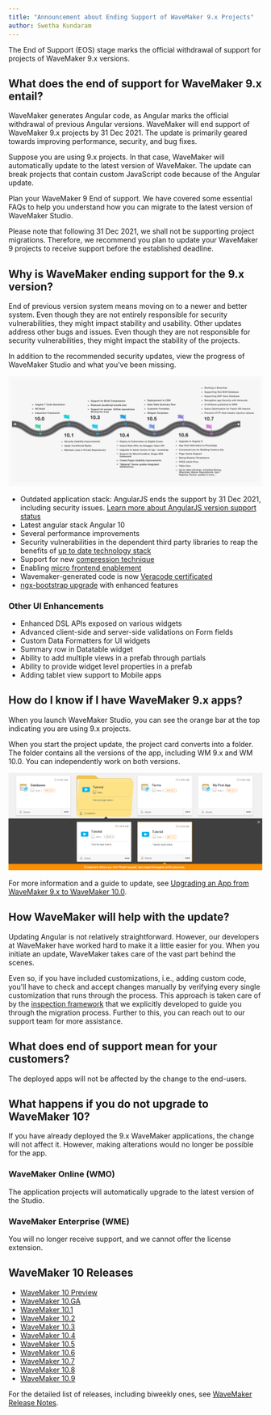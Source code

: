 ```yaml
---
title: "Announcement about Ending Support of WaveMaker 9.x Projects"
author: Swetha Kundaram
---
```


The End of Support (EOS) stage marks the official withdrawal of support for projects of WaveMaker 9.x versions. 

## What does the end of support for WaveMaker 9.x entail?

WaveMaker generates Angular code, as Angular marks the official withdrawal of previous Angular versions. WaveMaker will end support of WaveMaker 9.x projects by 31 Dec 2021. The update is primarily geared towards improving performance, security, and bug fixes. 

Suppose you are using 9.x projects. In that case, WaveMaker will automatically update to the latest version of WaveMaker. The update can break projects that contain custom JavaScript code because of the Angular update. 

Plan your WaveMaker 9 End of support. We have covered some essential FAQs to help you understand how you can migrate to the latest version of WaveMaker Studio.

Please note that following 31 Dec 2021, we shall not be supporting project migrations. Therefore, we recommend you plan to update your WaveMaker 9 projects to receive support before the established deadline.

<!-- truncate -->

## Why is WaveMaker ending support for the 9.x version?

End of previous version system means moving on to a newer and better system. Even though they are not entirely responsible for security vulnerabilities, they might impact stability and usability. Other updates address other bugs and issues. Even though they are not responsible for security vulnerabilities, they might impact the stability of the projects.

In addition to the recommended security updates, view the progress of WaveMaker Studio and what you've been missing.

![end of support](/learn/assets/end-of-support.png)

- Outdated application stack: AngularJS ends the support by 31 Dec 2021, including security issues. [Learn more about AngularJS version support status](https://docs.angularjs.org/misc/version-support-status)
- Latest angular stack Angular 10
- Several performance improvements
- Security vulnerabilities in the dependent third party libraries to reap the benefits of [up to date technology stack](/learn/wavemaker-release-notes#technology-stack)
- Support for new [compression technique](/learn/wavemaker-release-notes/v10-2-0#enhancements)
- Enabling [micro frontend enablement](/learn/wavemaker-release-notes/v10-5-0/#support-for-microfrontend-single-spa-framework)
- Wavemaker-generated code is now [Veracode certificated](weaving-security-into-low-code-development/)
- [ngx-bootstrap upgrade](/learn/wavemaker-release-notes/v10-4-0/#upgrade-to-latest-version-of-ngx---bootstrap) with enhanced features

### Other UI Enhancements

- Enhanced DSL APIs exposed on various widgets
- Advanced client-side and server-side validations on Form fields
- Custom Data Formatters for UI widgets
- Summary row in Datatable widget
- Ability to add multiple views in a prefab through partials
- Ability to provide widget level properties in a prefab
- Adding tablet view support to Mobile apps

## How do I know if I have WaveMaker 9.x apps?

When you launch WaveMaker Studio, you can see the orange bar at the top indicating you are using 9.x projects. 

When you start the project update, the project card converts into a folder. The folder contains all the versions of the app, including WM 9.x and WM 10.0. You can independently work on both versions.

![two versions of the project](/learn/assets/two-versions-9-10-apps.png)

For more information and a guide to update, see [Upgrading an App from WaveMaker 9.x to WaveMaker 10.0](/learn/how-tos/guide-to-upgrade-an-app-wavemaker-9x-to-wavemaker-10-0/).

## How WaveMaker will help with the update?

Updating Angular is not relatively straightforward. However, our developers at WaveMaker have worked hard to make it a little easier for you. When you initiate an update, WaveMaker takes care of the vast part behind the scenes. 

Even so, if you have included customizations, i.e., adding custom code, you'll have to check and accept changes manually by verifying every single customization that runs through the process. This approach is taken care of by the [inspection framework](/learn/app-development/dev-integration/inspection-framework/) that we explicitly developed to guide you through the migration process. Further to this, you can reach out to our support team for more assistance. 

## What does end of support mean for your customers?

The deployed apps will not be affected by the change to the end-users.

## What happens if you do not upgrade to WaveMaker 10?

If you have already deployed the 9.x WaveMaker applications, the change will not affect it. However, making alterations would no longer be possible for the app. 

### WaveMaker Online (WMO)

The application projects will automatically upgrade to the latest version of the Studio. 

### WaveMaker Enterprise (WME)

You will no longer receive support, and we cannot offer the license extension.

## WaveMaker 10 Releases

- [WaveMaker 10 Preview](/learn/wavemaker-release-notes/v10-0-preview)
- [WaveMaker 10.GA](/learn/wavemaker-release-notes/v10-0-ga)
- [WaveMaker 10.1](/learn/wavemaker-release-notes/v10-1-0)
- [WaveMaker 10.2](/learn/wavemaker-release-notes/v10-2-0)
- [WaveMaker 10.3](/learn/wavemaker-release-notes/v10-3-0)
- [WaveMaker 10.4](/learn/wavemaker-release-notes/v10-4-0)
- [WaveMaker 10.5](/learn/wavemaker-release-notes/v10-5-0)
- [WaveMaker 10.6](/learn/wavemaker-release-notes/v10-6-0)
- [WaveMaker 10.7](/learn/wavemaker-release-notes/v10-7-0)
- [WaveMaker 10.8](/learn/wavemaker-release-notes/v10-8-0)
- [WaveMaker 10.9](/learn/wavemaker-release-notes/v10-9-0)

For the detailed list of releases, including biweekly ones, see [WaveMaker Release Notes](/learn/wavemaker-release-notes).











